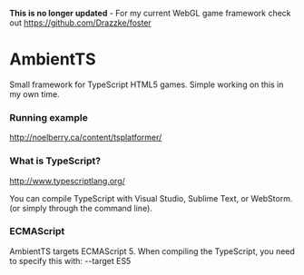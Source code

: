**This is no longer updated** - For my current WebGL game framework check out https://github.com/Drazzke/foster

AmbientTS
=========

Small framework for TypeScript HTML5 games. Simple working on this in my own time.

### Running example

http://noelberry.ca/content/tsplatformer/

### What is TypeScript?

http://www.typescriptlang.org/

You can compile TypeScript with Visual Studio, Sublime Text, or WebStorm.
(or simply through the command line).

### ECMAScript

AmbientTS targets ECMAScript 5. When compiling the TypeScript, you need to specify this with:
--target ES5
